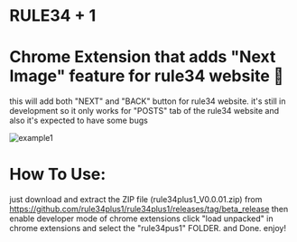 # RULE34 + 1
# Chrome Extension that adds "Next Image" feature for rule34 website 🤯
this will add both "NEXT" and "BACK" button for rule34 website.
it's still in development so it only works for "POSTS" tab of the rule34 website and also it's expected to have some bugs

![example1](https://github.com/rule34plus1/rule34plus1/assets/143880847/b25f605e-00b2-45aa-a181-bce9e25bcaab)


# How To Use:

just download and extract the ZIP file (rule34plus1_V0.0.01.zip) from https://github.com/rule34plus1/rule34plus1/releases/tag/beta_release
then enable developer mode of chrome extensions
click "load unpacked" in chrome extensions and select the "rule34pus1" FOLDER.
and Done. enjoy!
